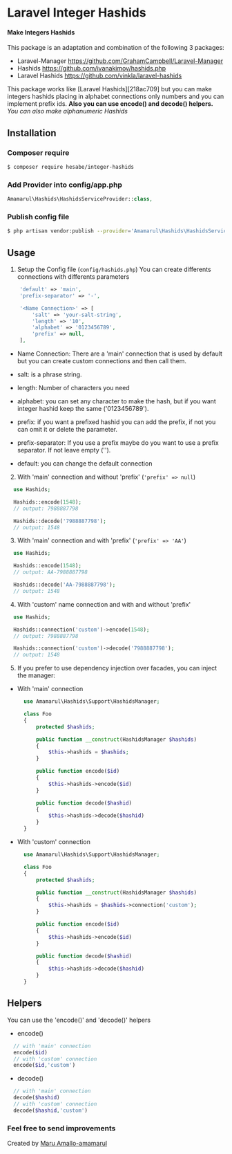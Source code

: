 # Laravel Integer Hashids

#### Make Integers Hashids

This package is an adaptation and combination of the following 3 packages:
- Laravel-Manager https://github.com/GrahamCampbell/Laravel-Manager
- Hashids https://github.com/ivanakimov/hashids.php
- Laravel Hashids https://github.com/vinkla/laravel-hashids

This package works like [Laravel Hashids][218ac709] but you can make integers hashids placing in alphabet connections only numbers and you can implement prefix ids.
**Also you can use encode() and decode() helpers.**
*You can also make alphanumeric Hashids*

## Installation

### Composer require
``` bash
$ composer require hesabe/integer-hashids
```
### Add Provider into config/app.php
``` php
Amamarul\Hashids\HashidsServiceProvider::class,
```
### Publish config file
``` bash
$ php artisan vendor:publish --provider='Amamarul\Hashids\HashidsServiceProvider'
```

## Usage

1. Setup the Config file (`config/hashids.php`)
  You can create differents connections with differents parameters
  ``` php
      'default' => 'main',
      'prefix-separator' => '-',

      '<Name Connection>' => [
          'salt' => 'your-salt-string',
          'length' => '10',
          'alphabet' => '0123456789',
          'prefix' => null,
      ],
  ```
  - Name Connection: There are a 'main' connection that is used by default but you can create custom connections and then call them.
  - salt: is a phrase string.
  - length: Number of characters you need
  - alphabet: you can set any character to make the hash, but if you want integer hashid keep the same ('0123456789').
  - prefix: if you want a prefixed hashid you can add the prefix, if not you can omit it or delete the parameter.

  - prefix-separator: If you use a prefix maybe do you want to use a prefix separator. If not leave empty ('').
  - default: you can change the default connection

2. With 'main' connection and without 'prefix' (`'prefix' => null`)
  ``` php
    use Hashids;

    Hashids::encode(1548);
    // output: 7988887798

    Hashids::decode('7988887798');
    // output: 1548
  ```

3. With 'main' connection and with 'prefix' (`'prefix' => 'AA'`)
  ``` php
    use Hashids;

    Hashids::encode(1548);
    // output: AA-7988887798

    Hashids::decode('AA-7988887798');
    // output: 1548
  ```

4. With 'custom' name connection and with and without 'prefix'
  ``` php
    use Hashids;

    Hashids::connection('custom')->encode(1548);
    // output: 7988887798

    Hashids::connection('custom')->decode('7988887798');
    // output: 1548
  ```

5. If you prefer to use dependency injection over facades, you can inject the manager:
- With 'main' connection
  ``` php
    use Amamarul\Hashids\Support\HashidsManager;

    class Foo
    {
    	protected $hashids;

    	public function __construct(HashidsManager $hashids)
    	{
    		$this->hashids = $hashids;
    	}

    	public function encode($id)
    	{
    		$this->hashids->encode($id)
    	}

    	public function decode($hashid)
    	{
    		$this->hashids->decode($hashid)
    	}
    }
  ```
- With 'custom' connection
  ``` php
    use Amamarul\Hashids\Support\HashidsManager;

    class Foo
    {
    	protected $hashids;

    	public function __construct(HashidsManager $hashids)
    	{
    		$this->hashids = $hashids->connection('custom');
    	}

    	public function encode($id)
    	{
    		$this->hashids->encode($id)
    	}

    	public function decode($hashid)
    	{
    		$this->hashids->decode($hashid)
    	}
    }
  ```
## Helpers
You can use the 'encode()' and 'decode()' helpers
- encode()
``` php
  // with 'main' connection
  encode($id)
  // with 'custom' connection
  encode($id,'custom')
```
- decode()
``` php
  // with 'main' connection
  decode($hashid)
  // with 'custom' connection
  decode($hashid,'custom')
```

### Feel free to send improvements
Created by [Maru Amallo-amamarul][760a7857]

  [760a7857]: https://github.com/amamarul "https://github.com/amamarul"
